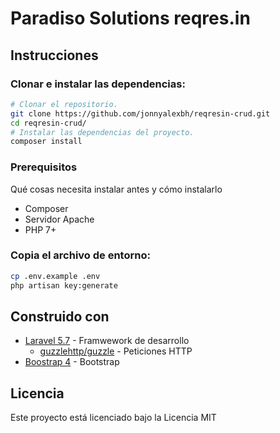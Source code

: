 Paradiso Solutions reqres.in
=================
## Instrucciones
### Clonar e instalar las dependencias:

``` bash
# Clonar el repositorio.
git clone https://github.com/jonnyalexbh/reqresin-crud.git
cd reqresin-crud/
# Instalar las dependencias del proyecto.
composer install
```
### Prerequisitos

Qué cosas necesita instalar antes y cómo instalarlo

* Composer
* Servidor Apache
* PHP 7+

### Copia el archivo de entorno:
``` bash
cp .env.example .env
php artisan key:generate
```
## Construido con

* [Laravel 5.7](https://laravel.com) - Framwework de desarrollo
    * [guzzlehttp/guzzle](https://packagist.org/packages/guzzlehttp/guzzle) - Peticiones HTTP
* [Boostrap 4](https://getbootstrap.com/) - Bootstrap

## Licencia

Este proyecto está licenciado bajo la Licencia MIT

